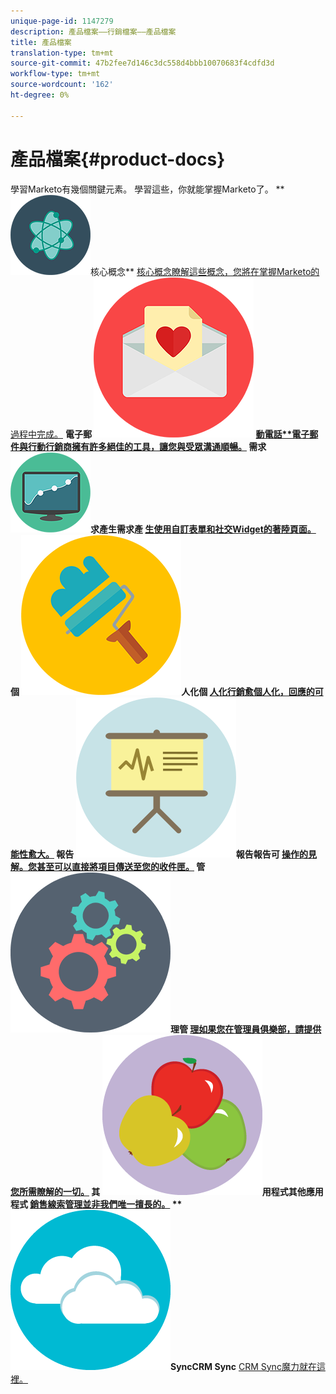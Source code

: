 ```yaml
---
unique-page-id: 1147279
description: 產品檔案——行銷檔案——產品檔案
title: 產品檔案
translation-type: tm+mt
source-git-commit: 47b2fee7d146c3dc558d4bbb10070683f4cdfd3d
workflow-type: tm+mt
source-wordcount: '162'
ht-degree: 0%

---
```



# 產品檔案{#product-docs}

學習Marketo有幾個關鍵元素。 學習這些，你就能掌握Marketo了。
** ![核心概念](assets/education-science-12.png)核心概念** [核心概念瞭解這些概念，您將在掌握Marketo的過程中完成。](product-docs/core-marketo-concepts.md)     **電子郵 ![件與行](assets/valentine-day-10.png) [動電話**電子郵件與行動行銷商擁有許多絕佳的工具，讓您與受眾溝通順暢。](https://docs.marketo.com/pages/viewpage.action?pageId=557076)     **需求 ![產生需](assets/seo-04.png)求產生**需求產 [生使用自訂表單和社交Widget的著陸頁面。](product-docs/demand-generation.md)     **個 ![](assets/graphic-design-tools-19.png)人化**個 [人化行銷愈個人化，回應的可能性愈大。](product-docs/personalization.md)     **報告 ![](assets/office-21.png)報告**報告可 [操作的見解。您甚至可以直接將項目傳送至您的收件匣。](product-docs/reporting.md)     **管 ![](assets/technology-08.png)理**管 [理如果您在管理員俱樂部，請提供您所需瞭解的一切。](https://docs.marketo.com/display/DOCS/Administration)     **其 ![他應](assets/food-10.png)用程式**其他應用程式 [銷售線索管理並非我們唯一擅長的。](product-docs/additional-apps.md)     **  ![CRM ](assets/seo-33.png)SyncCRM Sync**  [CRM Sync魔力就在這裡。](product-docs/crm-sync.md)
